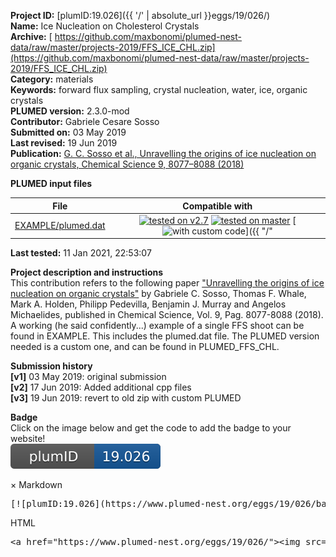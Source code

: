 **Project ID:** [plumID:19.026]({{ '/' | absolute_url }}eggs/19/026/)  
**Name:**  Ice Nucleation on Cholesterol Crystals  
**Archive:** [ https://github.com/maxbonomi/plumed-nest-data/raw/master/projects-2019/FFS_ICE_CHL.zip](https://github.com/maxbonomi/plumed-nest-data/raw/master/projects-2019/FFS_ICE_CHL.zip)  
**Category:**  materials  
**Keywords:**  forward flux sampling, crystal nucleation, water, ice, organic crystals  
**PLUMED version:**  2.3.0-mod  
**Contributor:**  Gabriele Cesare Sosso  
**Submitted on:** 03 May 2019  
**Last revised:** 19 Jun 2019  
**Publication:** [G. C. Sosso et al., Unravelling the origins of ice nucleation on organic crystals, Chemical Science 9, 8077–8088 (2018)](http://dx.doi.org/10.1039/c8sc02753f)  
  
**PLUMED input files**  
  
| File     | Compatible with |  
|:--------:|:--------:|  
| [EXAMPLE/plumed.dat](./data/EXAMPLE/plumed.dat.md) |  [![tested on v2.7](https://img.shields.io/badge/v2.7-failed-red.svg)](data/EXAMPLE/plumed.dat.plumed.stderr) [![tested on master](https://img.shields.io/badge/master-failed-red.svg)](data/EXAMPLE/plumed.dat.plumed_master.stderr) [![with custom code](https://img.shields.io/badge/with-custom_code-red.svg)]({{ "/" | absolute_url }}badges) |  
  
**Last tested:**  11 Jan 2021, 22:53:07
  
**Project description and instructions**  
This contribution refers to the following paper ["Unravelling the origins of ice nucleation on organic crystals"](https://pubs.rsc.org/en/content/articlelanding/2018/sc/c8sc02753f#!divAbstract) by Gabriele C. Sosso, Thomas F. Whale, Mark A. Holden, Philipp Pedevilla, Benjamin J. Murray and Angelos Michaelides, published in Chemical Science, Vol. 9, Pag. 8077-8088 (2018). A working (he said confidently...) example of a single FFS shoot can be found in EXAMPLE. This includes the plumed.dat file. The PLUMED version needed is a custom one, and can be found in PLUMED_FFS_CHL.

  
**Submission history**  
**[v1]** 03 May 2019: original submission  
**[v2]** 17 Jun 2019: Added additional cpp files  
**[v3]** 19 Jun 2019: revert to old zip with custom PLUMED  
  
**Badge**  
Click on the image below and get the code to add the badge to your website!  
<img src="./badge.svg" alt="plumeDnest:19.026" id="myBtn" class="badge">
<div id="myModal" class="modal">
  <div class="modal-content">
    <span class="close">&times;</span>
    Markdown<pre>[![plumID:19.026](https://www.plumed-nest.org/eggs/19/026/badge.svg)](https://www.plumed-nest.org/eggs/19/026/)</pre>
    HTML<pre>&lt;a href="https://www.plumed-nest.org/eggs/19/026/"&gt;&lt;img src="https://www.plumed-nest.org/eggs/19/026/badge.svg" alt="plumID:19.026"&gt;&lt;/a&gt;</pre>
  </div>
</div>
